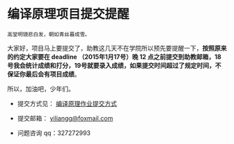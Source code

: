 # 编译原理项目提交提醒

`高堂明镜悲白发，朝如青丝暮成雪。`

大家好，项目马上要提交了，助教这几天不在学院所以预先要提醒一下，**按照原来的约定大家要在 deadline （2015年1月17号）晚 12 点之前提交到助教邮箱，18号我会统计成绩和打分，19号就要录入成绩，如果提交时间超过了规定时间，不保证你最后会有项目成绩**。

所以，加油吧，少年们。
 
* 提交方式见： [编译原理作业提交方式](https://github.com/guoylyy/SSE-Compiling-Course/blob/master/ProjectTemplate/project-rp.md)

* 提交邮箱： yiliangg@foxmail.com  

* 问题咨询 qq：327272993 